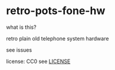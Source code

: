 # retro-pots-fone-hw

what is this?

retro plain old telephone system hardware

see issues 

license: CC0 see [LICENSE](./LICENSE)
